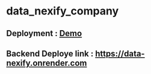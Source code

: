 # data_nexify_company
## Deployment : <a href="https://data-nexify.vercel.app/">Demo</a>
## Backend Deploye link : https://data-nexify.onrender.com
